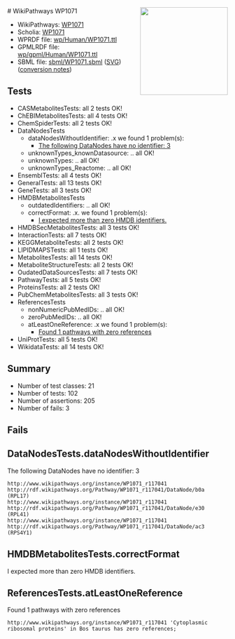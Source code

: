 <img style="float: right; width: 200px" src="../logo.png" />
# WikiPathways WP1071

* WikiPathways: [WP1071](https://identifiers.org/wikipathways:WP1071)
* Scholia: [WP1071](https://scholia.toolforge.org/wikipathways/WP1071)
* WPRDF file: [wp/Human/WP1071.ttl](../wp/Human/WP1071.ttl)
* GPMLRDF file: [wp/gpml/Human/WP1071.ttl](../wp/gpml/Human/WP1071.ttl)
* SBML file: [sbml/WP1071.sbml](../sbml/WP1071.sbml) ([SVG](../sbml/WP1071.svg)) ([conversion notes](../sbml/WP1071.txt))

## Tests
* CASMetabolitesTests: all 2 tests OK!
* ChEBIMetabolitesTests: all 4 tests OK!
* ChemSpiderTests: all 2 tests OK!
* DataNodesTests
    * dataNodesWithoutIdentifier: .x we found 1 problem(s):
        * [The following DataNodes have no identifier: 3](#d2d32fa2)
    * unknownTypes_knownDatasource: .. all OK!
    * unknownTypes: .. all OK!
    * unknownTypes_Reactome: .. all OK!
* EnsemblTests: all 4 tests OK!
* GeneralTests: all 13 tests OK!
* GeneTests: all 3 tests OK!
* HMDBMetabolitesTests
    * outdatedIdentifiers: .. all OK!
    * correctFormat: .x. we found 1 problem(s):
        * [I expected more than zero HMDB identifiers.](#ad154c1e)
* HMDBSecMetabolitesTests: all 3 tests OK!
* InteractionTests: all 7 tests OK!
* KEGGMetaboliteTests: all 2 tests OK!
* LIPIDMAPSTests: all 1 tests OK!
* MetabolitesTests: all 14 tests OK!
* MetaboliteStructureTests: all 2 tests OK!
* OudatedDataSourcesTests: all 7 tests OK!
* PathwayTests: all 5 tests OK!
* ProteinsTests: all 2 tests OK!
* PubChemMetabolitesTests: all 3 tests OK!
* ReferencesTests
    * nonNumericPubMedIDs: .. all OK!
    * zeroPubMedIDs: .. all OK!
    * atLeastOneReference: .x we found 1 problem(s):
        * [Found 1 pathways with zero references](#35eb778e)
* UniProtTests: all 5 tests OK!
* WikidataTests: all 14 tests OK!


## Summary

* Number of test classes: 21
* Number of tests: 102
* Number of assertions: 205
* Number of fails: 3

## Fails

<a name="d2d32fa2" />

## DataNodesTests.dataNodesWithoutIdentifier

The following DataNodes have no identifier: 3
```
http://www.wikipathways.org/instance/WP1071_r117041 http://rdf.wikipathways.org/Pathway/WP1071_r117041/DataNode/b0a (RPL17)
http://www.wikipathways.org/instance/WP1071_r117041 http://rdf.wikipathways.org/Pathway/WP1071_r117041/DataNode/e30 (RPL41)
http://www.wikipathways.org/instance/WP1071_r117041 http://rdf.wikipathways.org/Pathway/WP1071_r117041/DataNode/ac3 (RPS4Y1)
```

<a name="ad154c1e" />

## HMDBMetabolitesTests.correctFormat

I expected more than zero HMDB identifiers.
<a name="35eb778e" />

## ReferencesTests.atLeastOneReference

Found 1 pathways with zero references
```
http://www.wikipathways.org/instance/WP1071_r117041 'Cytoplasmic ribosomal proteins' in Bos taurus has zero references; 
```

